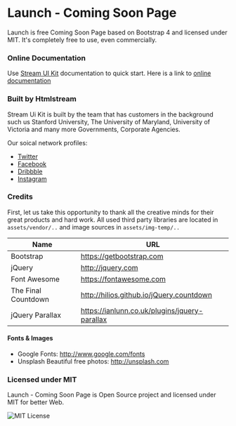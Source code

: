 # Launch - Coming Soon Page
Launch is free Coming Soon Page based on Bootstrap 4 and licensed under MIT. It's completely free to use, even commercially.


### Online Documentation

Use [Stream UI Kit](https://github.com/htmlstreamofficial/stream-ui-kit) documentation to quick start. Here is a link to [online documentation](https://htmlstream.com/preview/stream-ui-kit/docs.html)


### Built by Htmlstream

Stream Ui Kit is built by the team that has customers in the background such us Stanford University, The University of Maryland, University of Victoria and many more Governments, Corporate Agencies.

Our soical network profiles:

- [Twitter](https://twitter.com/htmlstream)
- [Facebook](https://www.facebook.com/)
- [Dribbble](https://dribbble.com/htmlstream)
- [Instagram](https://www.instagram.com/htmlstream/)


### Credits

First, let us take this opportunity to thank all the creative minds for their great products and hard work. All used third party libraries are located in `assets/vendor/..` and image sources in `assets/img-temp/..`

Name | URL
------------ | -------------
Bootstrap | https://getbootstrap.com
jQuery | http://jquery.com
Font Awesome | https://fontawesome.com
The Final Countdown | http://hilios.github.io/jQuery.countdown
jQuery Parallax | https://ianlunn.co.uk/plugins/jquery-parallax

#### Fonts & Images

- Google Fonts: http://www.google.com/fonts
- Unsplash Beautiful free photos: http://unsplash.com


### Licensed under MIT

Launch - Coming Soon Page is Open Source project and licensed under MIT for better Web.

![MIT License](https://img.shields.io/cocoapods/l/AFNetworking.svg?style=for-the-badge)
